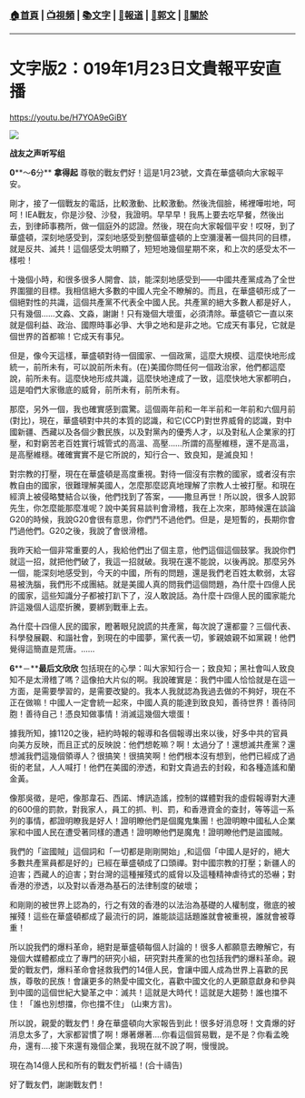 ###  [:house:首頁](https://github.com/ourhimalayas/home) | [:tv:視頻](https://github.com/ourhimalayas/videos) | [:books:文字](https://github.com/ourhimalayas/txt) | [:newspaper:報道](https://github.com/ourhimalayas/news) | [:eagle:郭文](https://github.com/ourhimalayas/guomedia) | [:pray:關於](https://github.com/ourhimalayas/home/tree/master/about)
---
# 文字版2：019年1月23日文貴報平安直播
  

https://youtu.be/H7YOA9eGiBY
  

[![](https://1.bp.blogspot.com/-57uPjMi-YxU/XErGYl8BP1I/AAAAAAAABWU/EODr3GCGu8EOrTCGNbLW93LZxmwWxBmvwCLcBGAs/s400/111.PNG)](https://1.bp.blogspot.com/-57uPjMi-YxU/XErGYl8BP1I/AAAAAAAABWU/EODr3GCGu8EOrTCGNbLW93LZxmwWxBmvwCLcBGAs/s1600/111.PNG)

**战友之声听写组**
  

**0****～****6****分** **拿得起**
尊敬的戰友們好！這是1月23號，文貴在華盛頓向大家報平安。  
  

剛才，接了一個戰友的電話，比較激動、比較激動。然後洗個臉，稀裡嘩啦地，呵呵！IEA戰友，你是沙發、沙發，我證明。早早早！我馬上要去吃早餐，然後出去，到律師事務所，做一個庭外的認證。然後，現在向大家報個平安！哎呀，到了華盛頓，深刻地感受到，深刻地感受到整個華盛頓的上空瀰漫著一個共同的目標，就是反共、滅共！這個感受太明顯了，短短地幾個星期不來，和上次的感受太不一樣啦！
  

十幾個小時，和很多很多人開會、談，能深刻地感受到——中國共產黨成為了全世界圍獵的目標。我相信絕大多數的中國人完全不瞭解的。而且，在華盛頓形成了一個絕對性的共識，這個共產黨不代表全中國人民。共產黨的絕大多數人都是好人，只有幾個……文淼、文淼，謝謝！只有幾個大壞蛋，必須清除。華盛頓它一直以來就是個利益、政治、國際時事必爭、大爭之地和是非之地。它成天有事兒，它就是個世界的首都嘛！它成天有事兒。
  

但是，像今天這樣，華盛頓對待一個國家、一個政黨，這麼大規模、這麼快地形成統一，前所未有，可以說前所未有。(在)美國你問任何一個政治家，他們都這麼說，前所未有。這麼快地形成共識，這麼快地達成了一致，這麼快地大家都明白，這是咱們大家徹底的威脅，前所未有，前所未有。
  

那麼，另外一個，我也確實感到震驚。這個兩年前和一年半前和一年前和六個月前(對比)，現在，華盛頓對中共的本質的認識，和它(CCP)對世界威脅的認識，對中國新疆、西藏以及各個少數民族，以及對黨內的優秀人才，以及對私人企業家的打壓，和對窮苦老百姓實行城管式的高溫、高壓……所謂的高壓維穩，還不是高溫，是高壓維穩。確確實實不是它所說的，知行合一、致良知，是滅良知！
  

對宗教的打壓，現在在華盛頓是高度重視。對待一個沒有宗教的國家，或者沒有宗教自由的國家，很難理解美國人，怎麼那麼認真地理解了宗教人士被打壓。和現在經濟上被侵略雙結合以後，他們找到了答案，——撒旦再世！所以說，很多人說郭先生，你怎麼能那麼准呢？說中美貿易談判會滑稽，我在上次來，那時候還在談論G20的時候，我說G20會很有意思，你們鬥不過他們。但是，是短暫的，長期你會鬥過他們。G20之後，我說了會很滑稽。
  

我昨天給一個非常重要的人，我給他們出了個主意，他們這個這個鼓掌。我說你們就這一招，就把他們破了，我這一招就破。我現在還不能說，以後再說。那麼另外一個，能深刻地感受到，今天的中國，所有的問題，還是我們老百姓太軟弱，太容易被洗腦，我們形不成團結。就是美國人真的問我們這個問題，為什麼十四億人民的國家，這些知識分子都被打趴下了，沒人敢說話。為什麼十四億人民的國家能允許這幾個人這麼折騰，要綁到戰車上去。
  

為什麼十四億人民的國家，瞪著眼兒說謊的共產黨，每次說了還都靈？三個代表、科學發展觀、和諧社會，到現在的中國夢，黨代表一切，爹親娘親不如黨親！他們覺得這簡直是荒唐。……
  

**6****－****最后文欣欣**
包括現在的心學：叫大家知行合一；致良知；黑社會叫人致良知不是太滑稽了嗎？這像拍大片似的啊。我說確實是：我們中國人恰恰就是在這一方面，是需要學習的，是需要改變的。我本人我就認為我過去做的不夠好，現在不正在做嘛！中國人一定會統一起來，中國人真的能達到致良知，善待世界！善待同胞！善待自己！憑良知做事情！消滅這幾個大壞蛋！  
  

據我所知，據1120之後，紐約時報的報導和各個報導出來以後，好多中共的官員向美方反映，而且正式的反映說：他們想乾嘛？啊！太過分了！還想滅共產黨？還想滅我們這幾個領導人？很搞笑！很搞笑啊！他們根本沒有想到，他們已經成了過街的老鼠，人人喊打！他們在美國的滲透，和對文貴過去的封殺，和各種造謠和蘭金黃。  
  
像那吳徵，是吧，像那韋石、西諾、博訊造謠，控制的媒體對我的虛假報導對大連的600億的罰款，對我家人，員工的抓、判、罰，和香港資金的查封，等等這一系列的事情，都證明瞭我是好人！證明瞭他們是個魔鬼集團！也證明瞭中國私人企業家和中國人民在遭受著同樣的遭遇！證明瞭他們是魔鬼！證明瞭他們是盜國賊。
  

我們的「盜國賊」這個詞和「一切都是剛剛開始」,和這個「中國人是好的，絕大多數共產黨員都是好的」已經在華盛頓成了口頭禪。對中國宗教的打壓；新疆人的迫害；西藏人的迫害；對台灣的這種摧殘式的威脅以及這種精神虐待式的恐嚇；對香港的滲透，以及對以香港為基石的法律制度的破壞；
  

和剛剛的被世界上認為的，行之有效的香港的以法治為基礎的人權制度，徹底的被摧殘！這些在華盛頓都成了最流行的詞，誰能談這話題誰就會被重視，誰就會被尊重！
  

所以說我們的爆料革命，絕對是華盛頓每個人討論的！很多人都願意去瞭解它，有幾個大媒體都成立了專門的研究小組，研究對共產黨的也包括我們的爆料革命。親愛的戰友們，爆料革命會拯救我們的14億人民，會讓中國人成為世界上喜歡的民族，尊敬的民族！會讓更多的熱愛中國文化，喜歡中國文化的人更願意獻身和參與到中國的這個世紀大變革之中：滅共！這就是大時代！這就是大趨勢！誰也擋不住！「誰也別想擋，你也擋不住」 (山東方言)。
  

所以說，親愛的戰友們！身在華盛頓向大家報告到此！很多好消息呀！文貴爆的好消息太多了，大家都習慣了啊！爆著爆著....你看這個貿易戰，是不是？你看孟晚舟，還有....接下來還有幾個企業，我現在就不說了啊，慢慢說。
  

現在為14億人民和所有的戰友們祈福！(合十禱告)
  

好了戰友們，謝謝戰友們！
<u></u><sub></sub><sup></sup><strike></strike>